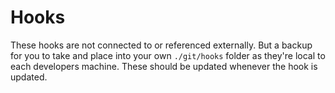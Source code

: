 # Hooks

These hooks are not connected to or referenced externally. But a backup for you to take and place into your own `./git/hooks` folder as they're local to each developers machine. These should be updated whenever the hook is updated.
